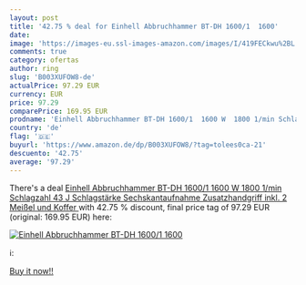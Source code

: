 ```yaml
---
layout: post
title: '42.75 % deal for Einhell Abbruchhammer BT-DH 1600/1  1600'
date: 
image: 'https://images-eu.ssl-images-amazon.com/images/I/419FECkwu%2BL._SL200_.jpg'
comments: true
category: ofertas
author: ring
slug: 'B003XUFOW8-de'
actualPrice: 97.29 EUR
currency: EUR
price: 97.29
comparePrice: 169.95 EUR
prodname: 'Einhell Abbruchhammer BT-DH 1600/1  1600 W  1800 1/min Schlagzahl  43 J Schlagstärke  Sechskantaufnahme  Zusatzhandgriff  inkl. 2 Meißel und Koffer '
country: 'de'
flag: '🇩🇪'
buyurl: 'https://www.amazon.de/dp/B003XUFOW8/?tag=tolees0ca-21'
descuento: '42.75'
average: '97.29'
---
```


There's a deal [Einhell Abbruchhammer BT-DH 1600/1  1600 W  1800 1/min Schlagzahl  43 J Schlagstärke  Sechskantaufnahme  Zusatzhandgriff  inkl. 2 Meißel und Koffer ](https://www.amazon.de/dp/B003XUFOW8/?tag=tolees0ca-21)  with  42.75 % discount, final price tag of  97.29 EUR (original: 169.95 EUR) here:

[![Einhell Abbruchhammer BT-DH 1600/1  1600](https://images-eu.ssl-images-amazon.com/images/I/419FECkwu%2BL._SL200_.jpg)](https://www.amazon.de/dp/B003XUFOW8/?tag=tolees0ca-21)

ℹ️:


[Buy it now!!](https://www.amazon.de/dp/B003XUFOW8/?tag=tolees0ca-21)
